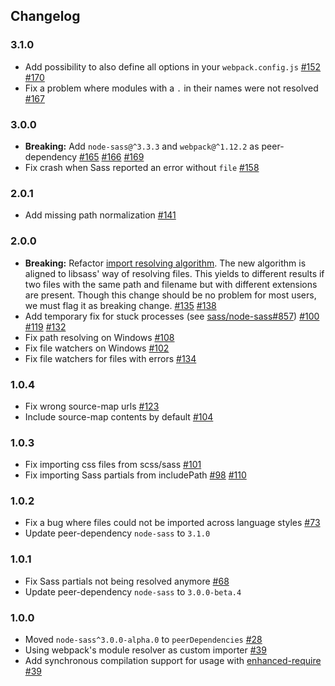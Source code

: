 Changelog
---------

### 3.1.0

- Add possibility to also define all options in your `webpack.config.js` [#152](https://github.com/jtangelder/sass-loader/pull/152) [#170](https://github.com/jtangelder/sass-loader/pull/170)
- Fix a problem where modules with a `.` in their names were not resolved [#167](https://github.com/jtangelder/sass-loader/issues/167)

### 3.0.0

- **Breaking:** Add `node-sass@^3.3.3` and `webpack@^1.12.2` as peer-dependency [#165](https://github.com/jtangelder/sass-loader/pull/165) [#166](https://github.com/jtangelder/sass-loader/pull/166) [#169](https://github.com/jtangelder/sass-loader/pull/169)
- Fix crash when Sass reported an error without `file` [#158](https://github.com/jtangelder/sass-loader/pull/158)

### 2.0.1

- Add missing path normalization [#141](https://github.com/jtangelder/sass-loader/pull/141)

### 2.0.0

- **Breaking:** Refactor [import resolving algorithm](https://github.com/jtangelder/sass-loader/blob/089c52dc9bd02ec67fb5c65c2c226f43710f231c/index.js#L293-L348). The new algorithm is aligned to libsass' way of resolving files. This yields to different results if two files with the same path and filename but with different extensions are present. Though this change should be no problem for most users, we must flag it as breaking change. [#135](https://github.com/jtangelder/sass-loader/issues/135) [#138](https://github.com/jtangelder/sass-loader/issues/138)
- Add temporary fix for stuck processes (see [sass/node-sass#857](https://github.com/sass/node-sass/issues/857)) [#100](https://github.com/jtangelder/sass-loader/issues/100) [#119](https://github.com/jtangelder/sass-loader/issues/119) [#132](https://github.com/jtangelder/sass-loader/pull/132)
- Fix path resolving on Windows [#108](https://github.com/jtangelder/sass-loader/issues/108)
- Fix file watchers on Windows [#102](https://github.com/jtangelder/sass-loader/issues/102)
- Fix file watchers for files with errors [#134](https://github.com/jtangelder/sass-loader/pull/134)

### 1.0.4

- Fix wrong source-map urls [#123](https://github.com/jtangelder/sass-loader/pull/123)
- Include source-map contents by default [#104](https://github.com/jtangelder/sass-loader/pull/104)

### 1.0.3

- Fix importing css files from scss/sass [#101](https://github.com/jtangelder/sass-loader/issues/101)
- Fix importing Sass partials from includePath [#98](https://github.com/jtangelder/sass-loader/issues/98) [#110](https://github.com/jtangelder/sass-loader/issues/110)

### 1.0.2

- Fix a bug where files could not be imported across language styles [#73](https://github.com/jtangelder/sass-loader/issues/73)
- Update peer-dependency `node-sass` to `3.1.0`

### 1.0.1

- Fix Sass partials not being resolved anymore [#68](https://github.com/jtangelder/sass-loader/issues/68)
- Update peer-dependency `node-sass` to `3.0.0-beta.4`

### 1.0.0

- Moved `node-sass^3.0.0-alpha.0` to `peerDependencies` [#28](https://github.com/jtangelder/sass-loader/issues/28)
- Using webpack's module resolver as custom importer [#39](https://github.com/jtangelder/sass-loader/issues/31)
- Add synchronous compilation support for usage with [enhanced-require](https://github.com/webpack/enhanced-require) [#39](https://github.com/jtangelder/sass-loader/pull/39)
